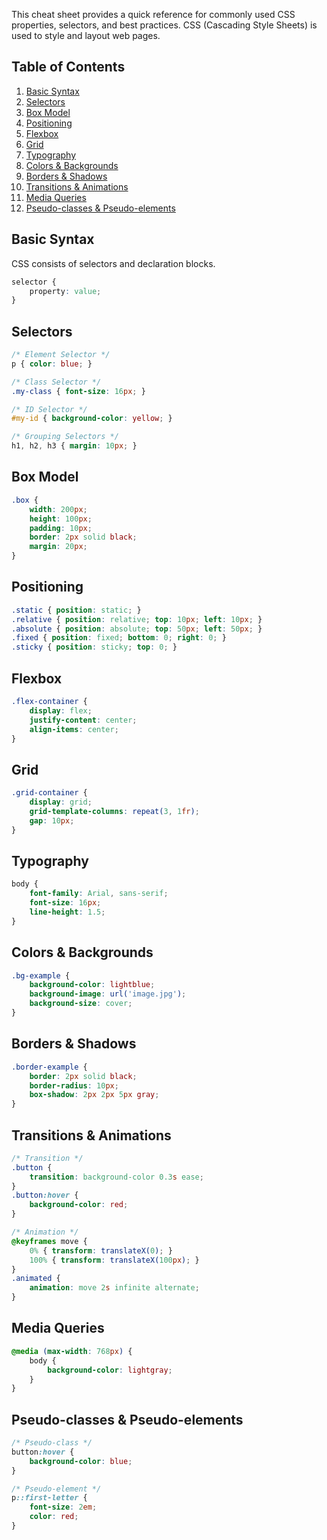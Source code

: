 This cheat sheet provides a quick reference for commonly used CSS properties, selectors, and best practices. CSS (Cascading Style Sheets) is used to style and layout web pages.

## Table of Contents
1. [Basic Syntax](#basic-syntax)
2. [Selectors](#selectors)
3. [Box Model](#box-model)
4. [Positioning](#positioning)
5. [Flexbox](#flexbox)
6. [Grid](#grid)
7. [Typography](#typography)
8. [Colors & Backgrounds](#colors--backgrounds)
9. [Borders & Shadows](#borders--shadows)
10. [Transitions & Animations](#transitions--animations)
11. [Media Queries](#media-queries)
12. [Pseudo-classes & Pseudo-elements](#pseudo-classes--pseudo-elements)

## Basic Syntax
CSS consists of selectors and declaration blocks.
```css
selector {
    property: value;
}
```

## Selectors
```css
/* Element Selector */
p { color: blue; }

/* Class Selector */
.my-class { font-size: 16px; }

/* ID Selector */
#my-id { background-color: yellow; }

/* Grouping Selectors */
h1, h2, h3 { margin: 10px; }
```

## Box Model
```css
.box {
    width: 200px;
    height: 100px;
    padding: 10px;
    border: 2px solid black;
    margin: 20px;
}
```

## Positioning
```css
.static { position: static; }
.relative { position: relative; top: 10px; left: 10px; }
.absolute { position: absolute; top: 50px; left: 50px; }
.fixed { position: fixed; bottom: 0; right: 0; }
.sticky { position: sticky; top: 0; }
```

## Flexbox
```css
.flex-container {
    display: flex;
    justify-content: center;
    align-items: center;
}
```

## Grid
```css
.grid-container {
    display: grid;
    grid-template-columns: repeat(3, 1fr);
    gap: 10px;
}
```

## Typography
```css
body {
    font-family: Arial, sans-serif;
    font-size: 16px;
    line-height: 1.5;
}
```

## Colors & Backgrounds
```css
.bg-example {
    background-color: lightblue;
    background-image: url('image.jpg');
    background-size: cover;
}
```

## Borders & Shadows
```css
.border-example {
    border: 2px solid black;
    border-radius: 10px;
    box-shadow: 2px 2px 5px gray;
}
```

## Transitions & Animations
```css
/* Transition */
.button {
    transition: background-color 0.3s ease;
}
.button:hover {
    background-color: red;
}

/* Animation */
@keyframes move {
    0% { transform: translateX(0); }
    100% { transform: translateX(100px); }
}
.animated {
    animation: move 2s infinite alternate;
}
```

## Media Queries
```css
@media (max-width: 768px) {
    body {
        background-color: lightgray;
    }
}
```

## Pseudo-classes & Pseudo-elements
```css
/* Pseudo-class */
button:hover {
    background-color: blue;
}

/* Pseudo-element */
p::first-letter {
    font-size: 2em;
    color: red;
}
```